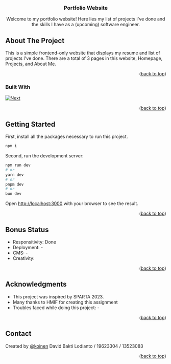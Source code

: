<a id="readme-top"></a>

<!-- PROJECT SHIELDS -->

<!-- PROJECT LOGO -->
<br />
<div align="center">

<h3 align="center">Portfolio Website</h3>

  <p align="center">
    Welcome to my portfolio website! Here lies my list of projects I've done and the skills I have as a (upcoming) software engineer.
    <br />
  </p>
</div>



<!-- ABOUT THE PROJECT -->
## About The Project

This is a simple frontend-only website that displays my resume and list of projects I've done. There are a total of 3 pages in this website, Homepage, Projects, and About Me.

<p align="right">(<a href="#readme-top">back to top</a>)</p>



### Built With

[![Next][Next.js]][Next-url]

<p align="right">(<a href="#readme-top">back to top</a>)</p>



<!-- GETTING STARTED -->
## Getting Started

First, install all the packages necessary to run this project. 

```bash
npm i
```
Second, run the development server:

```bash
npm run dev
# or
yarn dev
# or
pnpm dev
# or
bun dev
```

Open [http://localhost:3000](http://localhost:3000) with your browser to see the result.

<p align="right">(<a href="#readme-top">back to top</a>)</p>

## Bonus Status

- Responsitivity: Done
- Deployment: -
- CMS: -
- Creativity: 

<p align="right">(<a href="#readme-top">back to top</a>)</p>

<!-- ACKNOWLEDGMENTS -->
## Acknowledgments

- This project was inspired by SPARTA 2023.
- Many thanks to HMIF for creating this assignment
- Troubles faced while doing this project: -

<p align="right">(<a href="#readme-top">back to top</a>)</p>

## Contact
Created by [@koinen](https://www.github.com/koinen)
David Bakti Lodianto / 19623304 / 13523083

<p align="right">(<a href="#readme-top">back to top</a>)</p>

<!-- MARKDOWN LINKS & IMAGES -->
<!-- https://www.markdownguide.org/basic-syntax/#reference-style-links -->
[Next.js]: https://img.shields.io/badge/next.js-000000?style=for-the-badge&logo=nextdotjs&logoColor=white
[Next-url]: https://nextjs.org/
